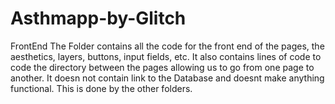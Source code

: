 # Asthmapp-by-Glitch
FrontEnd 
The Folder contains all the code for the front end of the pages, the aesthetics, layers, buttons, input fields, etc.
It also contains lines of code to code the directory between the pages allowing us to go from one page to another.
It doesn not contain link to the Database and doesnt make anything functional. This is done by the other folders.